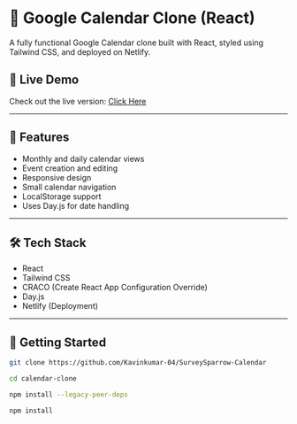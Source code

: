 # 📅 Google Calendar Clone (React)

A fully functional Google Calendar clone built with React, styled using Tailwind CSS, and deployed on Netlify.

## 🚀 Live Demo

Check out the live version: [Click Here](https://surveysparrow-project.netlify.app/)

---

## 🔧 Features

- Monthly and daily calendar views
- Event creation and editing
- Responsive design
- Small calendar navigation
- LocalStorage support
- Uses Day.js for date handling

---

## 🛠 Tech Stack

- React
- Tailwind CSS
- CRACO (Create React App Configuration Override)
- Day.js
- Netlify (Deployment)

---

## 🧩 Getting Started

```bash
git clone https://github.com/Kavinkumar-04/SurveySparrow-Calendar
```

```bash
cd calendar-clone
```

```bash
npm install --legacy-peer-deps
```

```baash
npm install
```
